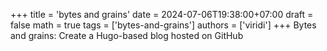 +++
title = 'bytes and grains'
date = 2024-07-06T19:38:00+07:00
draft = false
math = true
tags = ['bytes-and-grains']
authors = ['viridi']
+++
Bytes and grains: Create a Hugo-based blog hosted on GitHub<!--more-->
